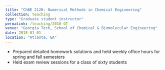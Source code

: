 ```yaml
---
title: "ChBE 2120: Numerical Methods in Chemical Engineering"
collection: teaching
type: "Graduate student instructor"
permalink: /teaching/2018-GT
venue: "Georgia Tech, School of Chemical & Biomolecular Engineering"
date: 2018-01-01
location: "Atlanta, GA"
---
```


- Prepared detailed homework solutions and held weekly office hours for spring and fall semesters
- Held exam review sessions for a class of sixty students